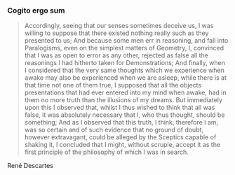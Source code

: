 ### Cogito ergo sum

> Accordingly, seeing that our senses sometimes deceive us, I was willing to suppose that there existed nothing really such as they presented to us; And because some men err in reasoning, and fall into Paralogisms, even on the simplest matters of Geometry, I, convinced that I was as open to error as any other, rejected as false all the reasonings I had hitherto taken for Demonstrations; And finally, when I considered that the very same thoughts which we experience when awake may also be experienced when we are asleep, while there is at that time not one of them true, I supposed that all the objects presentations that had ever entered into my mind when awake, had in them no more truth than the illusions of my dreams. But immediately upon this I observed that, whilst I thus wished to think that all was false, it was absolutely necessary that I, who thus thought, should be something; And as I observed that this truth, I think, therefore I am, was so certain and of such evidence that no ground of doubt, however extravagant, could be alleged by the Sceptics capable of shaking it, I concluded that I might, without scruple, accept it as the first principle of the philosophy of which I was in search.

René Descartes

<!--
**jjmarzia/jjmarzia** is a ✨ _special_ ✨ repository because its `README.md` (this file) appears on your GitHub profile.

